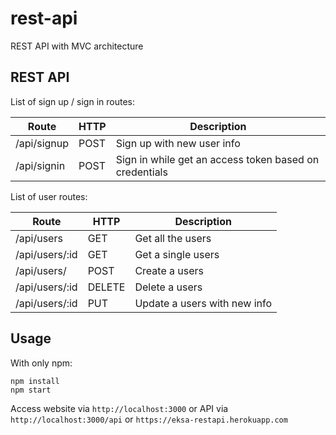 # rest-api
REST API with MVC architecture

## REST API
List of sign up / sign in routes:

|    Route    |  HTTP   |                     Description                         |
| ----------- | ------- | ------------------------------------------------------- |
| /api/signup |  POST   | Sign up with new user info                              |
| /api/signin |  POST   | Sign in while get an access token based on credentials  |

List of user routes:

|           Route        |  HTTP  |             Description               |
| ---------------------- | ------ | ------------------------------------- |
| /api/users             | GET    | Get all the users                     |
| /api/users/:id         | GET    | Get a single users                    |
| /api/users/            | POST   | Create a users                        |
| /api/users/:id         | DELETE | Delete a users                        |
| /api/users/:id         | PUT    | Update a users with new info          |

## Usage
With only npm:
```
npm install
npm start
```

Access website via `http://localhost:3000` or API via `http://localhost:3000/api` or `https://eksa-restapi.herokuapp.com`
